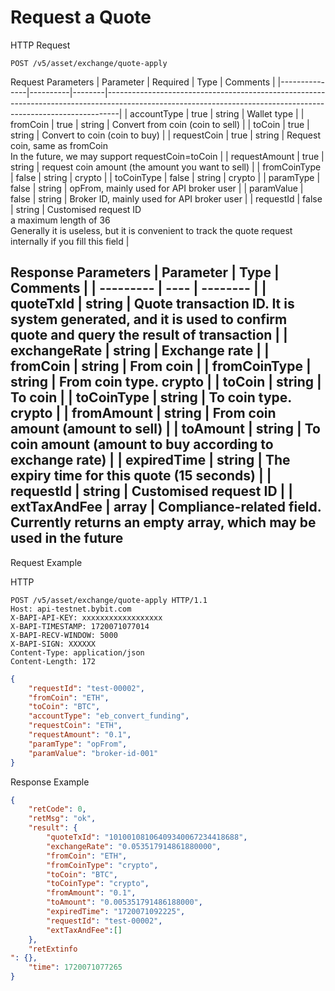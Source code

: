 
# Request a Quote

HTTP Request
```http
POST /v5/asset/exchange/quote-apply
```

Request Parameters
| Parameter     | Required | Type   | Comments                                                                                                                                                      |
|---------------|----------|--------|---------------------------------------------------------------------------------------------------------------------------------------------------------------|
| accountType   | true     | string | Wallet type                                                                                                                                                   |
| fromCoin      | true     | string | Convert from coin (coin to sell)                                                                                                                              |
| toCoin        | true     | string | Convert to coin (coin to buy)                                                                                                                                 |
| requestCoin   | true     | string | Request coin, same as fromCoin<br>In the future, we may support requestCoin=toCoin                                                                            |
| requestAmount | true     | string | request coin amount (the amount you want to sell)                                                                                                             |
| fromCoinType  | false    | string | crypto                                                                                                                                                        |
| toCoinType    | false    | string | crypto                                                                                                                                                        |
| paramType     | false    | string | opFrom, mainly used for API broker user                                                                                                                       |
| paramValue    | false    | string | Broker ID, mainly used for API broker user                                                                                                                    |
| requestId     | false    | string | Customised request ID<br>a maximum length of 36<br>Generally it is useless, but it is convenient to track the quote request internally if you fill this field |

Response Parameters
| Parameter | Type | Comments |
| --------- | ---- | -------- |
| quoteTxId | string | Quote transaction ID. It is system generated, and it is used to confirm quote and query the result of transaction |
| exchangeRate | string | Exchange rate |
| fromCoin | string | From coin |
| fromCoinType | string | From coin type. crypto |
| toCoin | string | To coin |
| toCoinType | string | To coin type. crypto |
| fromAmount | string | From coin amount (amount to sell) |
| toAmount | string | To coin amount (amount to buy according to exchange rate) |
| expiredTime | string | The expiry time for this quote (15 seconds) |
| requestId | string  | Customised request ID |
| extTaxAndFee	| array	 | Compliance-related field. Currently returns an empty array, which may be used in the future
---

Request Example

HTTP
 
  
```http
POST /v5/asset/exchange/quote-apply HTTP/1.1
Host: api-testnet.bybit.com
X-BAPI-API-KEY: xxxxxxxxxxxxxxxxxx
X-BAPI-TIMESTAMP: 1720071077014
X-BAPI-RECV-WINDOW: 5000
X-BAPI-SIGN: XXXXXX
Content-Type: application/json
Content-Length: 172
```

```json
{
    "requestId": "test-00002",
    "fromCoin": "ETH",
    "toCoin": "BTC",
    "accountType": "eb_convert_funding",
    "requestCoin": "ETH",
    "requestAmount": "0.1",
    "paramType": "opFrom",
    "paramValue": "broker-id-001"
}
```

Response Example
```json
{
    "retCode": 0,
    "retMsg": "ok",
    "result": {
        "quoteTxId": "10100108106409340067234418688",
        "exchangeRate": "0.053517914861880000",
        "fromCoin": "ETH",
        "fromCoinType": "crypto",
        "toCoin": "BTC",
        "toCoinType": "crypto",
        "fromAmount": "0.1",
        "toAmount": "0.005351791486188000",
        "expiredTime": "1720071092225",
        "requestId": "test-00002",
        "extTaxAndFee":[]
    },
    "retExtinfo
": {},
    "time": 1720071077265
}
```

